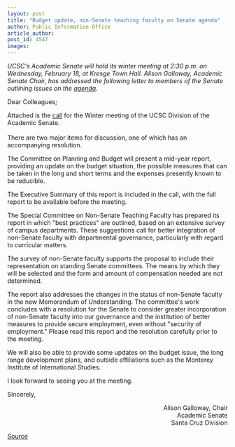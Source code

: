 ```yaml
---
layout: post
title: "Budget update, non-Senate teaching faculty on Senate agenda"
author: Public Information Office
article_author: 
post_id: 4547
images:
---
```


<p>
  <i>UCSC's Academic Senate will hold its winter meeting at 2:30 p.m. on Wednesday, February 18, at Kresge Town Hall. Alison Galloway, Academic Senate Chair, has addressed the following letter to members of the Senate outlining issues on the <a href="http://senate.ucsc.edu/meetings/04feb/A04feb.htm">agenda</a>.</i>
</p>
<p>
  Dear Colleagues;<br>
</p>
<p>
  Attached is the <a href="http://senate.ucsc.edu/meetings/04feb/A04feb.htm">call</a> for the Winter meeting of the UCSC Division of the Academic Senate.<br>
  <br>
  There are two major items for discussion, one of which has an accompanying resolution.<br>
</p>
<p>
  The Committee on Planning and Budget will present a mid-year report, providing an update on the budget situation, the possible measures that can be taken in the long and short terms and the expenses presently known to be reducible.
</p>
<p>
  The Executive Summary of this report is included in the call, with the full report to be available before the meeting.<br>
</p>
<p>
  The Special Committee on Non-Senate Teaching Faculty has prepared its report in which "best practices" are outlined, based on an extensive survey of campus departments. These suggestions call for better integration of non-Senate faculty with departmental governance, particularly with regard to curricular matters.
</p>
<p>
  The survey of non-Senate faculty supports the proposal to include their representation on standing Senate committees. The means by which they will be selected and the form and amount of compensation needed are not determined.
</p>
<p>
  The report also addresses the changes in the status of non-Senate faculty in the new Memorandum of Understanding. The committee's work concludes with a resolution for the Senate to consider greater incorporation of non-Senate faculty into our governance and the institution of better measures to provide secure employment, even without "security of employment." Please read this report and the resolution carefully prior to the meeting.<br>
</p>
<p>
  We will also be able to provide some updates on the budget issue, the long range development plans, and outside affiliations such as the Monterey Institute of International Studies.
</p>
<p>
  I look forward to seeing you at the meeting.<br>
</p>
<p>
  Sincerely,
</p>
<p align="right">
  Alison Galloway, Chair<br>
  Academic Senate<br>
  Santa Cruz Division
</p>
<p><a href="http://www1.ucsc.edu/currents/03-04/02-16/senate.html" title="Permalink to senate">Source</a></p>

